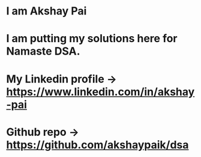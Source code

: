 # I am Akshay Pai

# I am putting my solutions here for Namaste DSA.

# My Linkedin profile -> https://www.linkedin.com/in/akshay-pai
# Github repo -> https://github.com/akshaypaik/dsa